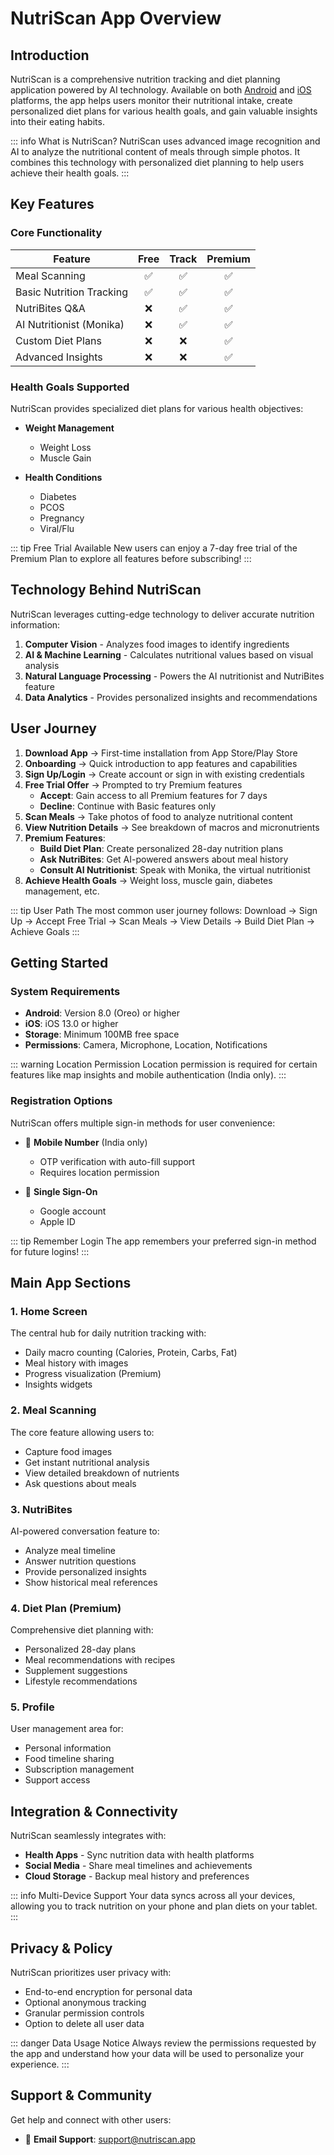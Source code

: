# NutriScan App Overview

## Introduction

NutriScan is a comprehensive nutrition tracking and diet planning application powered by AI technology. Available on both [Android](https://play.google.com/store/apps/details?id=app.nutriscan) and [iOS](https://apps.apple.com/in/app/nutriscan-track-diet-plan/id6479204257) platforms, the app helps users monitor their nutritional intake, create personalized diet plans for various health goals, and gain valuable insights into their eating habits.

::: info What is NutriScan?
NutriScan uses advanced image recognition and AI to analyze the nutritional content of meals through simple photos. It combines this technology with personalized diet planning to help users achieve their health goals.
:::

## Key Features

### Core Functionality

| Feature | Free | Track | Premium |
|---------|:----:|:-----:|:-------:|
| Meal Scanning | ✅ | ✅ | ✅ |
| Basic Nutrition Tracking | ✅ | ✅ | ✅ |
| NutriBites Q&A | ❌ | ✅ | ✅ |
| AI Nutritionist (Monika) | ❌ | ✅ | ✅ |
| Custom Diet Plans | ❌ | ❌ | ✅ |
| Advanced Insights | ❌ | ❌ | ✅ |

### Health Goals Supported

NutriScan provides specialized diet plans for various health objectives:

* **Weight Management**
  * Weight Loss
  * Muscle Gain

* **Health Conditions**
  * Diabetes
  * PCOS
  * Pregnancy
  * Viral/Flu

::: tip Free Trial Available
New users can enjoy a 7-day free trial of the Premium Plan to explore all features before subscribing!
:::

## Technology Behind NutriScan

NutriScan leverages cutting-edge technology to deliver accurate nutrition information:

1. **Computer Vision** - Analyzes food images to identify ingredients
2. **AI & Machine Learning** - Calculates nutritional values based on visual analysis
3. **Natural Language Processing** - Powers the AI nutritionist and NutriBites feature
4. **Data Analytics** - Provides personalized insights and recommendations

## User Journey
1. **Download App** → First-time installation from App Store/Play Store
2. **Onboarding** → Quick introduction to app features and capabilities
3. **Sign Up/Login** → Create account or sign in with existing credentials
4. **Free Trial Offer** → Prompted to try Premium features
   - **Accept**: Gain access to all Premium features for 7 days
   - **Decline**: Continue with Basic features only
5. **Scan Meals** → Take photos of food to analyze nutritional content
6. **View Nutrition Details** → See breakdown of macros and micronutrients
7. **Premium Features**:
   - **Build Diet Plan**: Create personalized 28-day nutrition plans
   - **Ask NutriBites**: Get AI-powered answers about meal history
   - **Consult AI Nutritionist**: Speak with Monika, the virtual nutritionist
8. **Achieve Health Goals** → Weight loss, muscle gain, diabetes management, etc.

::: tip User Path
The most common user journey follows: Download → Sign Up → Accept Free Trial → Scan Meals → View Details → Build Diet Plan → Achieve Goals
:::

## Getting Started

### System Requirements

* **Android**: Version 8.0 (Oreo) or higher
* **iOS**: iOS 13.0 or higher
* **Storage**: Minimum 100MB free space
* **Permissions**: Camera, Microphone, Location, Notifications

::: warning Location Permission
Location permission is required for certain features like map insights and mobile authentication (India only).
:::

### Registration Options

NutriScan offers multiple sign-in methods for user convenience:

* 📱 **Mobile Number** (India only)
  * OTP verification with auto-fill support
  * Requires location permission

* 🔑 **Single Sign-On**
  * Google account
  * Apple ID

::: tip Remember Login
The app remembers your preferred sign-in method for future logins!
:::

## Main App Sections

### 1. Home Screen

The central hub for daily nutrition tracking with:

* Daily macro counting (Calories, Protein, Carbs, Fat)
* Meal history with images
* Progress visualization (Premium)
* Insights widgets

### 2. Meal Scanning

The core feature allowing users to:

- Capture food images
- Get instant nutritional analysis
- View detailed breakdown of nutrients
- Ask questions about meals

### 3. NutriBites

AI-powered conversation feature to:
- Analyze meal timeline
- Answer nutrition questions
- Provide personalized insights
- Show historical meal references

### 4. Diet Plan (Premium)

Comprehensive diet planning with:
- Personalized 28-day plans
- Meal recommendations with recipes
- Supplement suggestions
- Lifestyle recommendations

### 5. Profile

User management area for:
- Personal information
- Food timeline sharing
- Subscription management
- Support access

## Integration & Connectivity

NutriScan seamlessly integrates with:

* **Health Apps** - Sync nutrition data with health platforms
* **Social Media** - Share meal timelines and achievements
* **Cloud Storage** - Backup meal history and preferences

::: info Multi-Device Support
Your data syncs across all your devices, allowing you to track nutrition on your phone and plan diets on your tablet.
:::

## Privacy & Policy

NutriScan prioritizes user privacy with:

- End-to-end encryption for personal data
- Optional anonymous tracking
- Granular permission controls
- Option to delete all user data

::: danger Data Usage Notice
Always review the permissions requested by the app and understand how your data will be used to personalize your experience.
:::

## Support & Community

Get help and connect with other users:

* 📧 **Email Support**: support@nutriscan.app